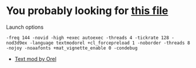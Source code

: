 # You probably looking for [this file](ruben/game.cfg)

Launch options

```-freq 144 -novid -high +exec autoexec -threads 4 -tickrate 128 -nod3d9ex -language textmodorel +cl_forcepreload 1 -noborder -threads 8 -nojoy -noaafonts +mat_vignette_enable 0 -condebug```

- [Text mod by Orel](http://csgo.gamebanana.com/gamefiles/3711)
